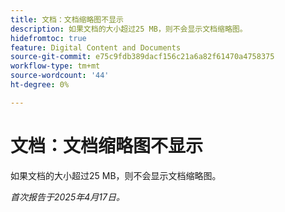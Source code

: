 ```yaml
---
title: 文档：文档缩略图不显示
description: 如果文档的大小超过25 MB，则不会显示文档缩略图。
hidefromtoc: true
feature: Digital Content and Documents
source-git-commit: e75c9fdb389dacf156c21a6a82f61470a4758375
workflow-type: tm+mt
source-wordcount: '44'
ht-degree: 0%

---
```



# 文档：文档缩略图不显示

如果文档的大小超过25 MB，则不会显示文档缩略图。

_首次报告于2025年4月17日。_
